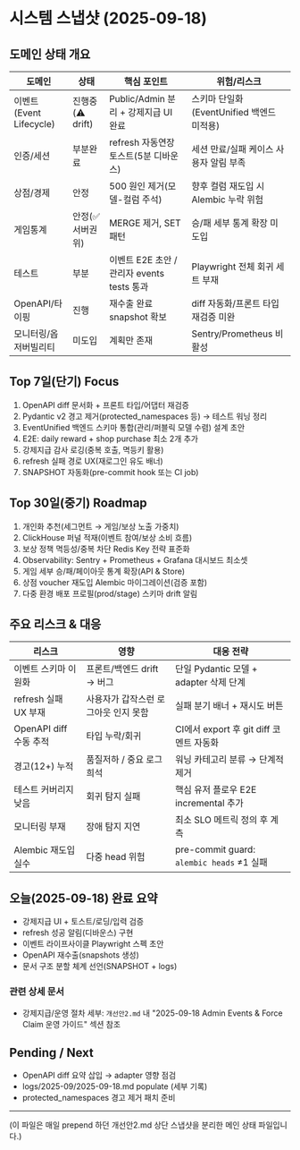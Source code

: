 # 시스템 스냅샷 (2025-09-18)

## 도메인 상태 개요
| 도메인 | 상태 | 핵심 포인트 | 위험/리스크 |
|--------|------|-------------|-------------|
| 이벤트(Event Lifecycle) | 진행중(⚠ drift) | Public/Admin 분리 + 강제지급 UI 완료 | 스키마 단일화(EventUnified 백엔드 미적용) |
| 인증/세션 | 부분완료 | refresh 자동연장 토스트(5분 디바운스) | 세션 만료/실패 케이스 사용자 알림 부족 |
| 상점/경제 | 안정 | 500 원인 제거(모델-컬럼 주석) | 향후 컬럼 재도입 시 Alembic 누락 위험 |
| 게임통계 | 안정(✅ 서버권위) | MERGE 제거, SET 패턴 | 승/패 세부 통계 확장 미도입 |
| 테스트 | 부분 | 이벤트 E2E 초안 / 관리자 events tests 통과 | Playwright 전체 회귀 세트 부재 |
| OpenAPI/타이핑 | 진행 | 재수출 완료 snapshot 확보 | diff 자동화/프론트 타입 재검증 미완 |
| 모니터링/옵저버빌리티 | 미도입 | 계획만 존재 | Sentry/Prometheus 비활성 |

## Top 7일(단기) Focus
1. OpenAPI diff 문서화 + 프론트 타입/어댑터 재검증
2. Pydantic v2 경고 제거(protected_namespaces 등) → 테스트 워닝 정리
3. EventUnified 백엔드 스키마 통합(관리/퍼블릭 모델 수렴) 설계 초안
4. E2E: daily reward + shop purchase 최소 2개 추가
5. 강제지급 감사 로깅(중복 호출, 멱등키 활용)
6. refresh 실패 경로 UX(재로그인 유도 배너)
7. SNAPSHOT 자동화(pre-commit hook 또는 CI job)

## Top 30일(중기) Roadmap
1. 개인화 추천(세그먼트 → 게임/보상 노출 가중치)
2. ClickHouse 퍼널 적재(이벤트 참여/보상 소비 흐름)
3. 보상 정책 멱등성/중복 차단 Redis Key 전략 표준화
4. Observability: Sentry + Prometheus + Grafana 대시보드 최소셋
5. 게임 세부 승/패/페이아웃 통계 확장(API & Store)
6. 상점 voucher 재도입 Alembic 마이그레이션(검증 포함)
7. 다중 환경 배포 프로필(prod/stage) 스키마 drift 알림

## 주요 리스크 & 대응
| 리스크 | 영향 | 대응 전략 |
|--------|------|-----------|
| 이벤트 스키마 이원화 | 프론트/백엔드 drift → 버그 | 단일 Pydantic 모델 + adapter 삭제 단계 | 
| refresh 실패 UX 부재 | 사용자가 갑작스런 로그아웃 인지 못함 | 실패 분기 배너 + 재시도 버튼 | 
| OpenAPI diff 수동 추적 | 타입 누락/회귀 | CI에서 export 후 git diff 코멘트 자동화 | 
| 경고(12+) 누적 | 품질저하 / 중요 로그 희석 | 워닝 카테고리 분류 → 단계적 제거 | 
| 테스트 커버리지 낮음 | 회귀 탐지 실패 | 핵심 유저 플로우 E2E incremental 추가 | 
| 모니터링 부재 | 장애 탐지 지연 | 최소 SLO 메트릭 정의 후 계측 | 
| Alembic 재도입 실수 | 다중 head 위험 | pre-commit guard: `alembic heads` ≠1 실패 | 

## 오늘(2025-09-18) 완료 요약
- 강제지급 UI + 토스트/로딩/입력 검증
- refresh 성공 알림(디바운스) 구현
- 이벤트 라이프사이클 Playwright 스펙 초안
- OpenAPI 재수출(snapshots 생성)
- 문서 구조 분할 체계 선언(SNAPSHOT + logs)

### 관련 상세 문서
- 강제지급/운영 절차 세부: `개선안2.md` 내 "2025-09-18 Admin Events & Force Claim 운영 가이드" 섹션 참조

## Pending / Next
- OpenAPI diff 요약 삽입 → adapter 영향 점검
- logs/2025-09/2025-09-18.md populate (세부 기록)
- protected_namespaces 경고 제거 패치 준비

---
(이 파일은 매일 prepend 하던 개선안2.md 상단 스냅샷을 분리한 메인 상태 파일입니다.)
